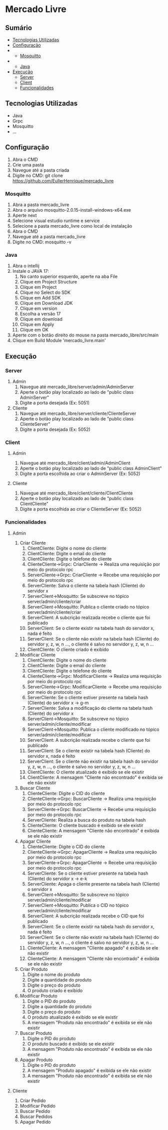 # Mercado Livre

## Sumário

- [Tecnologias Utilizadas](#tecnologias-utilizadas)
- [Configuração](#configuração)
- - [Mosquitto](#mosquitto)
- - [Java](#java)
- [Execução](#execução)
  - [Server](#server)   
  - [Client](#client)
  - [Funcionalidades](#funcionalidades)
  
## Tecnologias Utilizadas

- Java
- Grpc
- Mosquitto
- ...

## Configuração

1. Abra o CMD
2. Crie uma pasta
3. Navegue até a pasta criada
4. Digite no CMD: git clone https://github.com/EullerHenrique/mercado_livre

### Mosquitto

1. Abra a pasta mercado_livre
2. Abra o arquivo mosquitto-2.0.15-install-windows-x64.exe
3. Aperte next
4. Selecione visual estudio runtime e service
5. Selecione a pasta mercado_livre como local de instalação
6. Abra o CMD
7. Navegue até a pasta mercado_livre
8. Digite no CMD: mosquitto -v

### Java

1. Abra o intellij 
2. Instale o JAVA 17:  
    1. No canto superior esquerdo, aperte na aba File
    2. Clique em Project Structure
    3. Clique em Project
    4. Clique no Select do SDK
    5. Clique em Add SDK
    6. Clique em Download JDK
    7. Clique em version 
    8. Escolha a versão 17
    9. Clique em download
    10. Clique em Apply
    11. Clique em OK
4. Aperte com o botão direito do mouse na pasta mercado_libre/src/main
5. Clique em Build Module 'mercado_livre.main'

## Execução

###  Server

1. Admin
    1. Navegue até mercado_libre/server/admin/AdminServer
    2. Aperte o botão play localizado ao lado de "public class AdminServer"
    3. Digite a porta desejada (Ex: 5051)
2. Cliente
    1. Navegue até mercado_libre/server/cliente/ClienteServer
    2. Aperte o botão play localizado ao lado de "public class ClienteServer"
    3. Digite a porta desejada (Ex: 5052)
    
### Client

1. Admin
     1. Navegue até mercado_libre/client/admin/AdminClient
     2. Aperte o botão play localizado ao lado de "public class AdminClient"
     3. Digite a porta escolhida ao criar o AdminServer (Ex: 5052)

2. Cliente
    1. Navegue até mercado_libre/client/cliente/ClientCliente
    2. Aperte o botão play localizado ao lado de "public class ClientCliente"
    3. Digite a porta escolhida ao criar o ClienteServer (Ex: 5052)

### Funcionalidades

1. Admin
    1. Criar Cliente
        1. ClientCliente: Digite o nome do cliente
        2. ClientCliente: Digite o email do cliente
        3. ClientCliente: Digite o telefone do cliente
        4. ClienteCliente->Grpc: CriarCliente -> Realiza uma requisição por meio do protocolo rpc
        5. ServerCliente->Grpc: CriarCliente -> Recebe uma requisição por meio do protocolo rpc
        6. ServerCliente: Salva o cliente na tabela hash (Cliente) do servidor x
        7. ServerClient->Mosquitto: Se subscreve no tópico server/admin/cliente/criar  
        8. ServerClient->Mosquitto: Publica o cliente criado no tópico server/admin/cliente/criar 
        9. ServerClient: A subcrição realizada recebe o cliente que foi publicado 
        10. ServerClient: Se o cliente existir na tabela hash do servidor x, nada é feito
        11. ServerClient: Se o cliente não existir na tabela hash (Cliente) do servidor y, z, w, n ..., o cliente é salvo  no servidor y, z, w, n ... 
        12. ClientCliente: O cliente criado é exibido
    2. Modificar Cliente
        1. ClientCliente: Digite o nome do cliente
        2. ClientCliente: Digite o email do cliente
        3. ClientCliente: Digite o telefone do cliente
        4. ClienteCliente->Grpc: ModificarCliente -> Realiza uma requisição por meio do protocolo rpc
        5. ServerCliente->Grpc: ModificarCliente -> Recebe uma requisição por meio do protocolo rpc
        6. ServerCliente: Se o cliente estiver presente na tabela hash (Cliente) do servidor x -> g-m
        7. ServerCliente: Salva a modificação do cliente na tabela hash (Cliente) do servidor x 
        8. ServerClient->Mosquitto: Se subscreve no tópico server/admin/cliente/modificar  
        9. ServerClient->Mosquitto: Publica o cliente modificado no tópico server/admin/cliente/modificar 
        10. ServerClient: A subcrição realizada recebe o cliente que foi publicado 
        11. ServerClient: Se o cliente existir na tabela hash (Cliente) do servidor x, nada é feito
        12. ServerClient: Se o cliente não existir na tabela hash do servidor y, z, w, n ..., o cliente é salvo  no servidor y, z, w, n ... 
        13. ClientCliente: O cliente atualizado é exibido se ele existir
        14. ClientCliente: A mensagem "Cliente não encontrado" é exibida se ele não existir
    3. Buscar Cliente
        1. ClienteCliente: Digite o CID do cliente
        2. ClienteCliente->Grpc: BuscarCliente -> Realiza uma requisição por meio do protocolo rpc
        3. ServerCliente->Grpc: BuscarCliente -> Recebe uma requisição por meio do protocolo rpc
        4. ServerCliente: Realiza a busca do produto na tabela hash
        5. ClienteCliente: O cliente buscado é exibido se ele existir
        6. ClienteCliente: A mensagem "Cliente não encontrado" é exibida se ele não existir
    4. Apagar Cliente
        1. ClienteCliente: Digite o CID do cliente
        2. ClienteCliente->Grpc: ApagarCliente -> Realiza uma requisição por meio do protocolo rpc
        3. ServerCliente->Grpc: ApagarCliente -> Recebe uma requisição por meio do protocolo rpc
        4. ServerCliente: Se o cliente estiver presente na tabela hash (Cliente) do servidor x -> e-k
        5. ServerCliente: Apaga o cliente presente na tabela hash (Cliente) o servidor x 
        6. ServerClient->Mosquitto: Se subscreve no tópico server/admin/cliente/modificar  
        7. ServerClient->Mosquitto: Publica o CID no tópico server/admin/cliente/modificar 
        8. ServerClient: A subcrição realizada recebe o CID que foi publicado 
        9. ServerClient: Se o cliente existir na tabela hash do servidor x, nada é feito
        10. ServerClient: Se o cliente não existir na tabela hash (Cliente) do servidor y, z, w, n ..., o cliente é salvo  no servidor y, z, w, n ... 
        11. ClienteCliente: A mensagem "Cliente apagado" é exibida se ele não existir
        12. ClienteCliente: A mensagem "Cliente não encontrado" é exibida se ele não existir    
    5. Criar Produto
        1. Digite o nome do produto
        2. Digite a quantidade do produto
        3. Digite o preço do produto
        4. O produto criado é exibido
    6. Modificar Produto
        1. Digite o PID do produto
        2. Digite a quantidade do produto
        3. Digite o preço do produto
        4. O produto atualizado é exibido se ele existir
        5. A mensagem "Produto não encontrado" é exibida se ele não existir
    7. Buscar Produto
        1. Digite o PID do produto
        2. O produto buscado é exibido se ele existir
        3. A mensagem "Produto não encontrado" é exibida se ele não existir
    8. Apagar Produto
        1. Digite o PID do produto 
        2. A mensagem "Produto apagado" é exibida se ele não existir
        3. A mensagem "Produto não encontrado" é exibida se ele não existir
   
2. Cliente
    1. Criar Pedido
    2. Modificar Pedido
    3. Buscar Pedido
    4. Buscar Pedidos
    5. Apagar Pedido






                                                 


